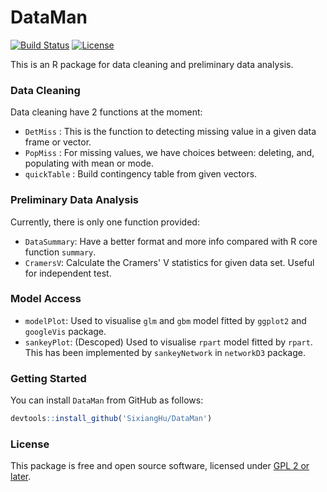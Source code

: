 # DataMan

[![Build Status](https://travis-ci.org/SixiangHu/DataMan.svg?branch=master)](https://travis-ci.org/SixiangHu/DataMan) [![License](http://img.shields.io/badge/license-GPL%20%28%3E=%202%29-brightgreen.svg?style=flat)](http://www.gnu.org/licenses/gpl-2.0.html)

This is an R package for data cleaning and preliminary data analysis.

### Data Cleaning

Data cleaning have 2 functions at the moment:
* `DetMiss` : This is the function to detecting missing value in a given data frame or vector.
* `PopMiss` : For missing values, we have choices between: deleting, and, populating with mean or mode.
* `quickTable` : Build contingency table from given vectors.

### Preliminary Data Analysis

Currently, there is only one function provided:
* `DataSummary`: Have a better format and more info compared with R core function `summary`.
* `CramersV`: Calculate the Cramers' V statistics for given data set. Useful for independent test.

### Model Access

* `modelPlot`: Used to visualise `glm` and `gbm` model fitted by `ggplot2` and `googleVis` package.
* `sankeyPlot`: (Descoped) Used to visualise `rpart` model fitted by `rpart`.  This has been implemented by `sankeyNetwork` in `networkD3` package.

### Getting Started

You can install `DataMan` from GitHub as follows:

```r
devtools::install_github('SixiangHu/DataMan')
```

### License

This package is free and open source software, licensed under [GPL 2 or later](http://opensource.org/licenses/gpl-license).
